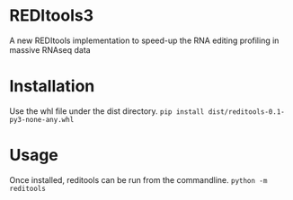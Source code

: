 # REDItools3
A new REDItools implementation to speed-up the RNA editing profiling in massive RNAseq data

# Installation
Use the whl file under the dist directory.
`pip install dist/reditools-0.1-py3-none-any.whl`

# Usage
Once installed, reditools can be run from the commandline.
`python -m reditools`
